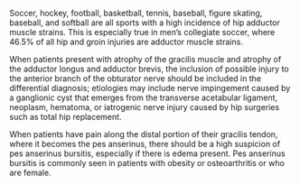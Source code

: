 Soccer, hockey, football, basketball, tennis, baseball, figure skating, baseball, and softball are all sports with a high incidence of hip adductor muscle strains. This is especially true in men’s collegiate soccer, where 46.5% of all hip and groin injuries are adductor muscle strains.

When patients present with atrophy of the gracilis muscle and atrophy of the adductor longus and adductor brevis, the inclusion of possible injury to the anterior branch of the obturator nerve should be included in the differential diagnosis; etiologies may include nerve impingement caused by a ganglionic cyst that emerges from the transverse acetabular ligament, neoplasm, hematoma, or iatrogenic nerve injury caused by hip surgeries such as total hip replacement.

When patients have pain along the distal portion of their gracilis tendon, where it becomes the pes anserinus, there should be a high suspicion of pes anserinus bursitis, especially if there is edema present. Pes anserinus bursitis is commonly seen in patients with obesity or osteoarthritis or who are female.